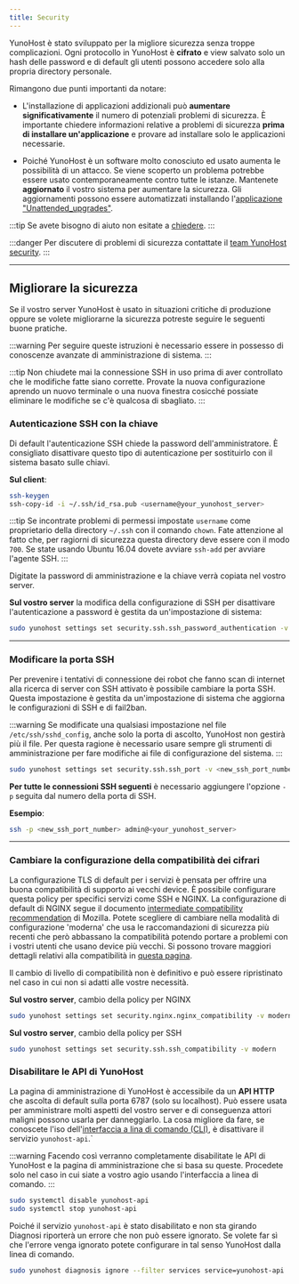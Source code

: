 ```yaml
---
title: Security
---
```


YunoHost è stato sviluppato per la migliore sicurezza senza troppe complicazioni. Ogni protocollo in YunoHost è **cifrato** e view salvato solo un hash delle password e di default gli utenti possono accedere solo alla propria directory personale.

Rimangono due punti importanti da notare:

- L'installazione di applicazioni addizionali può **aumentare significativamente** il numero di potenziali problemi di sicurezza. È importante chiedere informazioni relative a problemi di sicurezza **prima di installare un'applicazione** e provare ad installare solo le applicazioni necessarie.

- Poiché YunoHost è un software molto conosciuto ed usato aumenta le possibilità di un attacco. Se viene scoperto un problema potrebbe essere usato contemporaneamente contro tutte le istanze. Mantenete **aggiornato** il vostro sistema per aumentare la sicurezza. Gli aggiornamenti possono essere automatizzati installando l'[applicazione "Unattended_upgrades"](https://install-app.yunohost.org/?app=unattended_upgrades).

:::tip
Se avete bisogno di aiuto non esitate a [chiedere](/help).
:::

:::danger
<FAIcon icon="fa-shield"/> Per discutere di problemi di sicurezza contattate il [team YunoHost security](/security_team).
 :::

---

## Migliorare la sicurezza

Se il vostro server YunoHost è usato in situazioni critiche di produzione oppure se volete migliorarne la sicurezza potreste seguire le seguenti buone pratiche.

:::warning
Per seguire queste istruzioni è necessario essere in possesso di conoscenze avanzate di amministrazione di sistema.
:::

:::tip
Non chiudete mai la connessione SSH in uso prima di aver controllato che le modifiche fatte siano corrette. Provate la nuova configurazione aprendo un nuovo terminale o una nuova finestra cosicché possiate eliminare le modifiche se c'è qualcosa di sbagliato.
:::

### Autenticazione SSH con la chiave

Di default l'autenticazione SSH chiede la password dell'amministratore. È consigliato disattivare questo tipo di autenticazione per sostituirlo con il sistema basato sulle chiavi.

**Sul client**:

```bash
ssh-keygen
ssh-copy-id -i ~/.ssh/id_rsa.pub <username@your_yunohost_server>
```

:::tip
Se incontrate problemi di permessi impostate `username` come proprietario della directory `~/.ssh` con il comando `chown`. Fate attenzione al fatto che, per ragiorni di sicurezza questa directory deve essere con il modo `700`.
Se state usando Ubuntu 16.04 dovete avviare `ssh-add` per avviare l'agente SSH.
:::

Digitate la password di amministrazione e la chiave verrà copiata nel vostro server.

**Sul vostro server** la modifica della configurazione di SSH per disattivare l'autenticazione a password è gestita da un'impostazione di sistema:

```bash
sudo yunohost settings set security.ssh.ssh_password_authentication -v no
```

---

### Modificare la porta SSH

Per prevenire i tentativi di connessione dei robot che fanno scan di internet alla ricerca di server con SSH attivato è possibile cambiare la porta SSH.
Questa impostazione è gestita da un'impostazione di sistema che aggiorna le configurazioni di SSH e di fail2ban.

:::warning
Se modificate una qualsiasi impostazione nel file `/etc/ssh/sshd_config`, anche solo la porta di ascolto, YunoHost non gestirà più il file. Per questa ragione è necessario usare sempre gli strumenti di amministrazione per fare modifiche ai file di configurazione del sistema.
:::

```bash
sudo yunohost settings set security.ssh.ssh_port -v <new_ssh_port_number>
```

**Per tutte le connessioni SSH seguenti** è necessario aggiungere l'opzione `-p` seguita dal numero della porta di SSH.

**Esempio**:

```bash
ssh -p <new_ssh_port_number> admin@<your_yunohost_server>
```

---

### Cambiare la configurazione della compatibilità dei cifrari

La configurazione TLS di default per i servizi è pensata per offrire una buona compatibilità di supporto ai vecchi device. È possibile configurare questa policy per specifici servizi come SSH e NGINX. La configurazione di default di NGINX segue il documento [intermediate compatibility recommendation](https://wiki.mozilla.org/Security/Server_Side_TLS#Intermediate_compatibility_.28default.29) di Mozilla. Potete scegliere di cambiare nella modalità di configurazione 'moderna' che usa le raccomandazioni di sicurezza più recenti che però abbassano la compatibilità potendo portare a problemi con i vostri utenti che usano device più vecchi. Si possono trovare maggiori dettagli relativi alla compatibilità in [questa pagina](https://wiki.mozilla.org/Security/Server_Side_TLS#Modern_compatibility).

Il cambio di livello di compatibilità non è definitivo e può essere ripristinato nel caso in cui non si adatti alle vostre necessità.

**Sul vostro server**, cambio della policy per NGINX

```bash
sudo yunohost settings set security.nginx.nginx_compatibility -v modern
```

**Sul vostro server**, cambio della policy per SSH

```bash
sudo yunohost settings set security.ssh.ssh_compatibility -v modern
```

### Disabilitare le API di YunoHost

La pagina di amministrazione di YunoHost è accessibile da un **API HTTP** che ascolta di default sulla porta 6787 (solo su localhost).
Può essere usata per amministrare molti aspetti del vostro server e di conseguenza attori maligni possono usarla per danneggiarlo.
La cosa migliore da fare, se conoscete l'iso dell'[interfaccia a lina di comando (CLI)](/administer/admin_guide/command_line), è disattivare il servizio `yunohost-api`.`

:::warning
Facendo così verranno completamente disabilitate le API di YunoHost e la pagina di amministrazione che si basa su queste.
Procedete solo nel caso in cui siate a vostro agio usando l'interfaccia a linea di comando.
:::

```bash
sudo systemctl disable yunohost-api
sudo systemctl stop yunohost-api
```

Poiché il servizio `yunohost-api` è stato disabilitato e non sta girando Diagnosi riporterà un errore che non può essere ignorato.
Se volete far sì che l'errore venga ignorato potete configurare in tal senso YunoHost dalla linea di comando.

```bash
sudo yunohost diagnosis ignore --filter services service=yunohost-api
```
